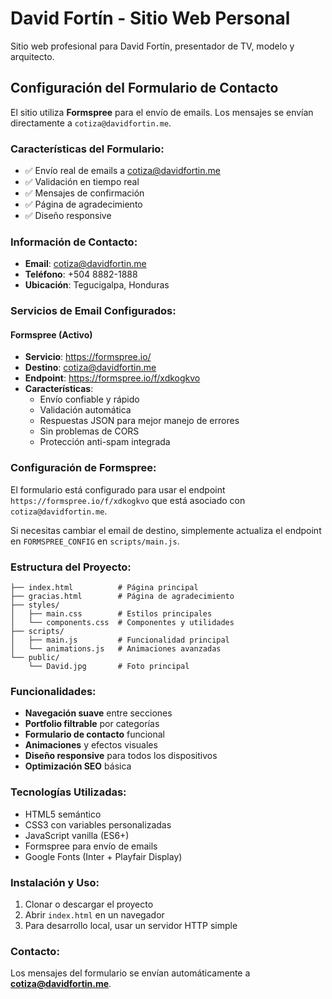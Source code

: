 # David Fortín - Sitio Web Personal

Sitio web profesional para David Fortín, presentador de TV, modelo y arquitecto.

## Configuración del Formulario de Contacto

El sitio utiliza **Formspree** para el envío de emails. Los mensajes se envían directamente a `cotiza@davidfortin.me`.

### Características del Formulario:
- ✅ Envío real de emails a cotiza@davidfortin.me
- ✅ Validación en tiempo real
- ✅ Mensajes de confirmación
- ✅ Página de agradecimiento
- ✅ Diseño responsive

### Información de Contacto:
- **Email**: cotiza@davidfortin.me
- **Teléfono**: +504 8882-1888
- **Ubicación**: Tegucigalpa, Honduras

### Servicios de Email Configurados:

#### Formspree (Activo)
- **Servicio**: https://formspree.io/
- **Destino**: cotiza@davidfortin.me
- **Endpoint**: https://formspree.io/f/xdkogkvo
- **Características**: 
  - Envío confiable y rápido
  - Validación automática
  - Respuestas JSON para mejor manejo de errores
  - Sin problemas de CORS
  - Protección anti-spam integrada

### Configuración de Formspree:
El formulario está configurado para usar el endpoint `https://formspree.io/f/xdkogkvo` que está asociado con `cotiza@davidfortin.me`. 

Si necesitas cambiar el email de destino, simplemente actualiza el endpoint en `FORMSPREE_CONFIG` en `scripts/main.js`.

### Estructura del Proyecto:
```
├── index.html          # Página principal
├── gracias.html        # Página de agradecimiento
├── styles/
│   ├── main.css        # Estilos principales
│   └── components.css  # Componentes y utilidades
├── scripts/
│   ├── main.js         # Funcionalidad principal
│   └── animations.js   # Animaciones avanzadas
└── public/
    └── David.jpg       # Foto principal
```

### Funcionalidades:
- **Navegación suave** entre secciones
- **Portfolio filtrable** por categorías
- **Formulario de contacto** funcional
- **Animaciones** y efectos visuales
- **Diseño responsive** para todos los dispositivos
- **Optimización SEO** básica

### Tecnologías Utilizadas:
- HTML5 semántico
- CSS3 con variables personalizadas
- JavaScript vanilla (ES6+)
- Formspree para envío de emails
- Google Fonts (Inter + Playfair Display)

### Instalación y Uso:
1. Clonar o descargar el proyecto
2. Abrir `index.html` en un navegador
3. Para desarrollo local, usar un servidor HTTP simple

### Contacto:
Los mensajes del formulario se envían automáticamente a **cotiza@davidfortin.me**.
